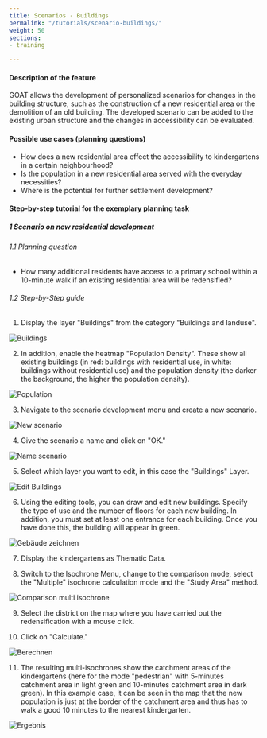 ```yaml
---
title: Scenarios - Buildings
permalink: "/tutorials/scenario-buildings/"
weight: 50
sections:
- training

---
```

#### Description of the feature

GOAT allows the development of personalized scenarios for changes in the building structure, such as the construction of a new residential area or the demolition of an old building. The developed scenario can be added to the existing urban structure and the changes in accessibility can be evaluated.

#### Possible use cases (planning questions)

* How does a new residential area effect the accessibility to kindergartens in a certain neighbourhood?
* Is the population in a new residential area served with the everyday necessities?
* Where is the potential for further settlement development?

#### Step-by-step tutorial for the exemplary planning task

##### 1 Scenario on new residential development

###### 1.1 Planning question

* How many additional residents have access to a primary school within a 10-minute walk if an existing residential area will be redensified?

###### 1.2 Step-by-Step guide

1. Display the layer "Buildings" from the category "Buildings and landuse".

<img src="/images/tutorials/Scenario_buildings/buildings_en.webp" alt="Buildings"/>

2. In addition, enable the heatmap "Population Density". These show all existing buildings (in red: buildings with residential use, in white: buildings without residential use) and the population density (the darker the background, the higher the population density).

<img src="/images/tutorials/Scenario_buildings/population_en.webp" alt="Population"/>

3. Navigate to the scenario development menu and create a new scenario.

<img src="/images/tutorials/Scenario_buildings/create_scenario_en.webp" alt="New scenario" style="max-height:250px;"/>

4. Give the scenario a name and click on "OK."

<img src="/images/tutorials/Scenario_buildings/name_scenario_en.webp" alt="Name scenario" style="max-height:150px;"/>

5. Select which layer you want to edit, in this case the "Buildings" Layer.

<img src="/images/tutorials/Scenario_buildings/scenario_buildings_en.webp" alt="Edit Buildings" style="max-height:250px;"/>

6. Using the editing tools, you can draw and edit new buildings. Specify the type of use and the number of floors for each new building. In addition, you must set at least one entrance for each building. Once you have done this, the building will appear in green.

<img src="/images/tutorials/Scenario_buildings/draw_en.webp" alt="Gebäude zeichnen" style="max-height:400px;"/>

7. Display the kindergartens as Thematic Data.
   
8. Switch to the Isochrone Menu, change to the comparison mode, select the "Multiple" isochrone calculation mode and the "Study Area" method.

<img src="/images/tutorials/Scenario_buildings/multiisochrones_en.webp" alt="Comparison multi isochrone" style="max-height:400px;"/>

9. Select the district on the map where you have carried out the redensification with a mouse click.
    
10. Click on "Calculate."

<img src="/images/tutorials/Scenario_buildings/calculate_en.webp" alt="Berechnen" style="max-height:310px;"/>

11. The resulting multi-isochrones show the catchment areas of the kindergartens (here for the mode "pedestrian" with 5-minutes catchment area in light green and 10-minutes catchment area in dark green). In this example case, it can be seen in the map that the new population is just at the border of the catchment area and thus has to walk a good 10 minutes to the nearest kindergarten.

<img src="/images/tutorials/Scenario_buildings/result_en.webp" alt="Ergebnis" style="max-height:400px;"/>
